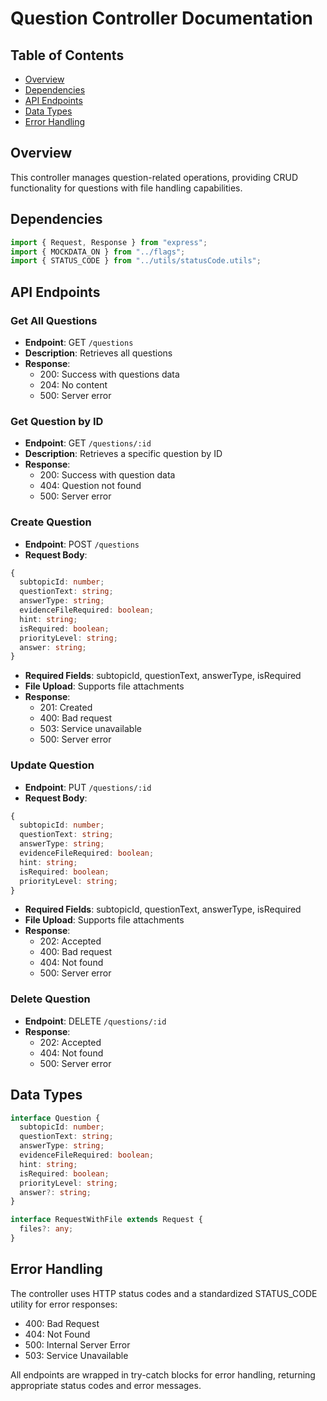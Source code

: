 # Question Controller Documentation

## Table of Contents

- [Overview](#overview)
- [Dependencies](#dependencies)
- [API Endpoints](#api-endpoints)
- [Data Types](#data-types)
- [Error Handling](#error-handling)

## Overview

This controller manages question-related operations, providing CRUD functionality for questions with file handling capabilities.

## Dependencies

```typescript
import { Request, Response } from "express";
import { MOCKDATA_ON } from "../flags";
import { STATUS_CODE } from "../utils/statusCode.utils";
```

## API Endpoints

### Get All Questions

- **Endpoint**: GET `/questions`
- **Description**: Retrieves all questions
- **Response**:
  - 200: Success with questions data
  - 204: No content
  - 500: Server error

### Get Question by ID

- **Endpoint**: GET `/questions/:id`
- **Description**: Retrieves a specific question by ID
- **Response**:
  - 200: Success with question data
  - 404: Question not found
  - 500: Server error

### Create Question

- **Endpoint**: POST `/questions`
- **Request Body**:

```typescript
{
  subtopicId: number;
  questionText: string;
  answerType: string;
  evidenceFileRequired: boolean;
  hint: string;
  isRequired: boolean;
  priorityLevel: string;
  answer: string;
}
```

- **Required Fields**: subtopicId, questionText, answerType, isRequired
- **File Upload**: Supports file attachments
- **Response**:
  - 201: Created
  - 400: Bad request
  - 503: Service unavailable
  - 500: Server error

### Update Question

- **Endpoint**: PUT `/questions/:id`
- **Request Body**:

```typescript
{
  subtopicId: number;
  questionText: string;
  answerType: string;
  evidenceFileRequired: boolean;
  hint: string;
  isRequired: boolean;
  priorityLevel: string;
}
```

- **Required Fields**: subtopicId, questionText, answerType, isRequired
- **File Upload**: Supports file attachments
- **Response**:
  - 202: Accepted
  - 400: Bad request
  - 404: Not found
  - 500: Server error

### Delete Question

- **Endpoint**: DELETE `/questions/:id`
- **Response**:
  - 202: Accepted
  - 404: Not found
  - 500: Server error

## Data Types

```typescript
interface Question {
  subtopicId: number;
  questionText: string;
  answerType: string;
  evidenceFileRequired: boolean;
  hint: string;
  isRequired: boolean;
  priorityLevel: string;
  answer?: string;
}

interface RequestWithFile extends Request {
  files?: any;
}
```

## Error Handling

The controller uses HTTP status codes and a standardized STATUS_CODE utility for error responses:

- 400: Bad Request
- 404: Not Found
- 500: Internal Server Error
- 503: Service Unavailable

All endpoints are wrapped in try-catch blocks for error handling, returning appropriate status codes and error messages.
